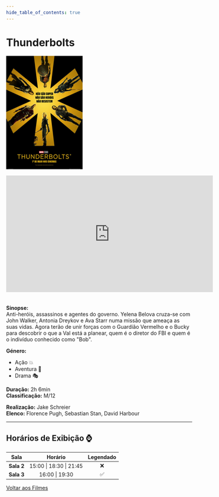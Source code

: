 ```yaml
---
hide_table_of_contents: true
---
```


# Thunderbolts

![Thunderbolts](/img/thunderbolts_small.png) &nbsp;&nbsp;&nbsp;&nbsp;&nbsp;&nbsp;&nbsp;&nbsp;&nbsp;&nbsp;&nbsp;&nbsp;&nbsp;&nbsp;&nbsp;&nbsp;&nbsp;&nbsp;&nbsp;&nbsp;&nbsp;&nbsp;&nbsp;&nbsp;&nbsp;&nbsp;&nbsp;&nbsp;&nbsp;&nbsp;&nbsp;&nbsp;&nbsp;&nbsp;&nbsp;&nbsp;&nbsp;&nbsp;&nbsp;&nbsp;&nbsp;&nbsp;&nbsp;&nbsp;&nbsp;&nbsp;&nbsp;&nbsp;&nbsp;&nbsp;&nbsp;&nbsp;&nbsp;&nbsp;&nbsp;&nbsp;&nbsp;&nbsp;&nbsp;&nbsp;
<iframe width="560" height="315" src="https://www.youtube.com/embed/-sAOWhvheK8?si=f2f-Jo-sCL6T9yBw" title="YouTube video player" frameborder="0" allow="accelerometer; autoplay; clipboard-write; encrypted-media; gyroscope; picture-in-picture; web-share; fullscreen" referrerpolicy="strict-origin-when-cross-origin" allowfullscreen></iframe>&nbsp;

**Sinopse:**  
Anti-heróis, assassinos e agentes do governo. Yelena Belova cruza-se com John Walker, Antonia Dreykov e Ava Starr numa missão que ameaça as suas vidas. Agora terão de unir forças com o Guardião Vermelho e o Bucky para descobrir o que a Val está a planear, quem é o diretor do FBI e quem é o indivíduo conhecido como "Bob".

**Género:** 
- Ação :boom:
- Aventura :compass:
- Drama :performing_arts:

**Duração:** 2h 6min  
**Classificação:** M/12

**Realização:** Jake Schreier  
**Elenco:** Florence Pugh, Sebastian Stan, David Harbour

---

## Horários de Exibição :watch:

| Sala        | Horário                   | Legendado          |
|:-----------:|:-------------------------:|:------------------:|
| **Sala 2**  | 15:00 \| 18:30 \| 21:45   | :x:                |
| **Sala 3**  | 16:00 \| 19:30            | :white_check_mark: |

[Voltar aos Filmes](/docs/filmes)